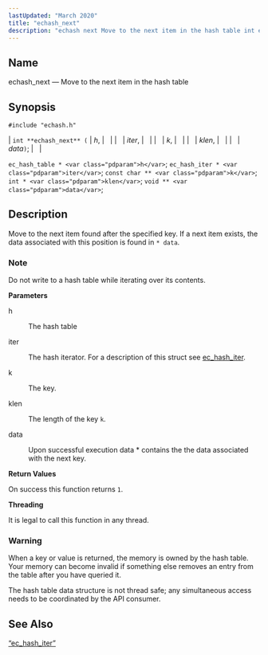 ```yaml
---
lastUpdated: "March 2020"
title: "echash_next"
description: "echash next Move to the next item in the hash table int echash next h iter k klen data ec hash table h ec hash iter iter const char k int klen void data Move to the next item found after the specified key If a next item exists the..."
---
```


<a name="apis.echash_next"></a> 
## Name

echash_next — Move to the next item in the hash table

## Synopsis

`#include "echash.h"`

| `int **echash_next** (` | <var class="pdparam">h</var>, |   |
|   | <var class="pdparam">iter</var>, |   |
|   | <var class="pdparam">k</var>, |   |
|   | <var class="pdparam">klen</var>, |   |
|   | <var class="pdparam">data</var>`)`; |   |

`ec_hash_table * <var class="pdparam">h</var>`;
`ec_hash_iter * <var class="pdparam">iter</var>`;
`const char ** <var class="pdparam">k</var>`;
`int * <var class="pdparam">klen</var>`;
`void ** <var class="pdparam">data</var>`;<a name="idp51303968"></a> 
## Description

Move to the next item found after the specified key. If a next item exists, the data associated with this position is found in `* data`.

### Note

Do not write to a hash table while iterating over its contents.

**<a name="idp51306688"></a> Parameters**

<dl class="variablelist">

<dt>h</dt>

<dd>

The hash table

</dd>

<dt>iter</dt>

<dd>

The hash iterator. For a description of this struct see [ec_hash_iter](/momentum/3/3-api/structs-ec-hash-iter).

</dd>

<dt>k</dt>

<dd>

The key.

</dd>

<dt>klen</dt>

<dd>

The length of the key `k`.

</dd>

<dt>data</dt>

<dd>

Upon successful execution data * contains the the data associated with the next key.

</dd>

</dl>

**<a name="idp51317984"></a> Return Values**

On success this function returns `1`.

**<a name="idp51319360"></a> Threading**

It is legal to call this function in any thread.

### Warning

When a key or value is returned, the memory is owned by the hash table. Your memory can become invalid if something else removes an entry from the table after you have queried it.

The hash table data structure is not thread safe; any simultaneous access needs to be coordinated by the API consumer.

<a name="idp51322448"></a> 
## See Also

[“ec_hash_iter”](/momentum/3/3-api/structs-ec-hash-iter)